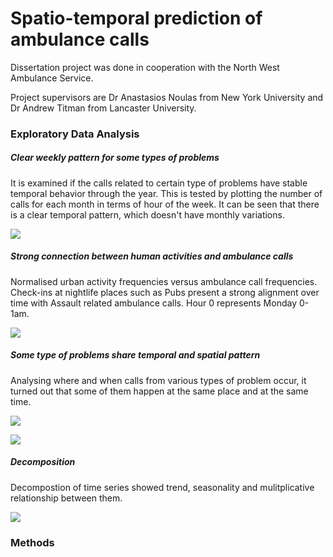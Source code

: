 Spatio-temporal prediction of ambulance calls
================

Dissertation project was done in cooperation with the North West Ambulance Service.

Project supervisors are Dr Anastasios Noulas from New York University and Dr Andrew Titman from Lancaster University.

### Exploratory Data Analysis

##### Clear weekly pattern for some types of problems

It is examined if the calls related to certain type of problems have stable temporal behavior through the year. This is tested by plotting the number of calls for each month in terms of hour of the week. It can be seen that there is a clear temporal pattern, which doesn't have monthly variations.

![](rmarkdown_files/figure-markdown_github/pressure-1.png)

##### Strong connection between human activities and ambulance calls

Normalised urban activity frequencies versus ambulance call frequencies. Check-ins at nightlife places such as Pubs present a strong alignment over time with Assault related ambulance calls. Hour 0 represents Monday 0-1am.

![](rmarkdown_files/figure-markdown_github/unnamed-chunk-1-1.png)

##### Some type of problems share temporal and spatial pattern

Analysing where and when calls from various types of problem occur, it turned out that some of them happen at the same place and at the same time.

![](E:/Job%20applications/gery/Documents/rmarkdown_files/figure-markdown_github/23m.png)

![](E:/Job%20applications/gery/Documents/rmarkdown_files/figure-markdown_github/25m.png)

##### Decomposition

Decompostion of time series showed trend, seasonality and mulitplicative relationship between them.

![](rmarkdown_files/figure-markdown_github/unnamed-chunk-2-1.png)

### Methods
